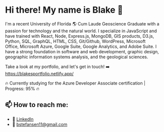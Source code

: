 # Hi there! My name is Blake 👋

I'm a recent University of Florida 🌎 Cum Laude Geoscience Graduate with a passion for technology and the natural world. I specialize in JavaScript and have trained with React, Node, Express.js, MongoDB, GIS products, D3.js, Python, SQL, GraphQL, HTML, CSS, Git/Github, WordPress, Microsoft Office, Microsoft Azure, Google Suite, Google Analytics, and Adobe Suite. I have a strong foundation in software and web development, graphic design, geographic information systems analysis, and the geological sciences.

Take a look at my portfolio, and let's get in touch! ➡️ https://blakesportfolio.netlify.app/

🔥 Currently studying for the Azure Developer Associate certification | Progress: 95% 🔥

## 📫 How to reach me:
- 💼 <a href="https://www.linkedin.com/in/blake-stefansen/" target="_blank">LinkedIn</a>
- 📧 bstefansen11@gmail.com

<!--
**bstefansen/bstefansen** is a ✨ _special_ ✨ repository because its `README.md` (this file) appears on your GitHub profile.

Here are some ideas to get you started:

- 🔭 I’m currently working on ...
- 🌱 I’m currently learning ...
- 👯 I’m looking to collaborate on ...
- 🤔 I’m looking for help with ...
- 💬 Ask me about ...
- 📫 How to reach me: ...
- 😄 Pronouns: ...
- ⚡ Fun fact: ...
-->
